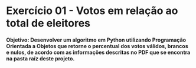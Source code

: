 <h1>Exercício 01 - Votos em relação ao total de eleitores</h1>
<h4> Objetivo: Desenvolver um algoritmo em Python utilizando Programação Orientada a Objetos que retorne o percentual dos votos válidos, brancos e nulos, de acordo com as informações descritas no PDF que se encontra na pasta raíz deste projeto. </h4>
<br>
<br>